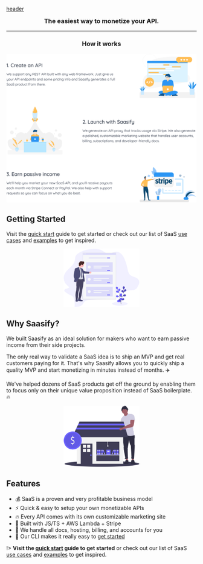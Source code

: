 [header](_header.md ':include')

<h3 align="center" style="margin-top: .6rem">
  The easiest way to monetize your API.
</h3>

---

<h3 align="center">
  How it works
</h3>

<p align="center">
  <img src="_media/saasify-how-it-works-v5-body.png" alt="How Saasify Works" />
</p>

## Getting Started

Visit the [quick start](quick-start.md) guide to get started or check out our list of SaaS [use cases](use-cases.md) and [examples](examples.md) to get inspired.

<p align="center">
  <img src="_media/undraw/onboarding.svg" alt="Onboarding" width="200" />
</p>

## Why Saasify?

We built Saasify as an ideal solution for makers who want to earn passive income from their side projects.

The only real way to validate a SaaS idea is to ship an MVP and get real customers paying for it. That's why Saasify allows you to quickly ship a quality MVP and start monetizing in minutes instead of months. ✈️

We've helped dozens of SaaS products get off the ground by enabling them to focus only on their unique value proposition instead of SaaS boilerplate. 🔥

<p align="center">
  <img src="_media/undraw/business_shop.svg" alt="Online shop" width="200" />
</p>

## Features

- 💰 SaaS is a proven and very profitable business model
- ⚡️️ Quick & easy to setup your own monetizable APIs
- 🔥 Every API comes with its own customizable marketing site
- 💯 Built with JS/TS + AWS Lambda + Stripe
- 🤖 We handle all docs, hosting, billing, and accounts for you
- 🚀 Our CLI makes it really easy to [get started](quick-start.md)

!> **Visit the [quick start](quick-start.md) guide to get started** or check out our list of SaaS [use cases](use-cases.md) and [examples](examples.md) to get inspired.

